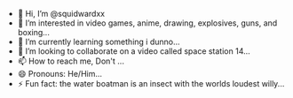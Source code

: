- 👋 Hi, I’m @squidwardxx
- 👀 I’m interested in video games, anime, drawing, explosives, guns, and boxing...
- 🌱 I’m currently learning something i dunno...
- 💞️ I’m looking to collaborate on a video called space station 14...
- 📫 How to reach me, Don't ...
- 😄 Pronouns: He/Him...
- ⚡ Fun fact: the water boatman is an insect with the worlds loudest willy...

<!---
squidwardxx/squidwardxx is a ✨ special ✨ repository because its `README.md` (this file) appears on your GitHub profile.
You can click the Preview link to take a look at your changes.
--->

